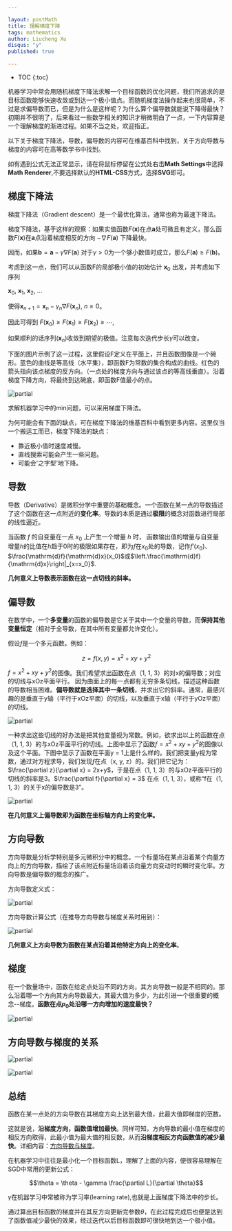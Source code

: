 ```yaml
---

layout: postMath
title: 理解梯度下降
tags: mathematics
author: Liucheng Xu
disqus: "y"
published: true

---
```


* TOC
{:toc}

机器学习中常会用随机梯度下降法求解一个目标函数的优化问题，我们所追求的是目标函数能够快速收敛或到达一个极小值点。而随机梯度法操作起来也很简单，不过是求偏导数而已，但是为什么是这样呢？为什么算个偏导数就能说下降得最快？初期并不很明了，后来看过一些数学相关的知识才稍微明白了一点，一下内容算是一个理解梯度的渐进过程。如果不当之处，欢迎指正。

以下关于梯度下降法，导数，偏导数的内容可在维基百科中找到，关于方向导数与梯度的内容可在高等数学书中找到。

如有遇到公式无法正常显示，请在将鼠标停留在公式处右击**Math Settings**中选择**Math Renderer**,不要选择默认的**HTML-CSS**方式，选择**SVG**即可。

## 梯度下降法

梯度下降法（Gradient descent）是一个最优化算法，通常也称为最速下降法。

梯度下降法，基于这样的观察：如果实值函数$F(\mathbf{x})$在点$\mathbf{a}$处可微且有定义，那么函数$F(\mathbf{x})$在$\mathbf{a}$点沿着梯度相反的方向 $-\nabla F(\mathbf{a})$ 下降最快。

因而，如果$\mathbf{b}=\mathbf{a}-\gamma\nabla F(\mathbf{a})$
对于$\gamma>0$为一个够小数值时成立，那么$F(\mathbf{a})\geq F(\mathbf{b})$。

考虑到这一点，我们可以从函数F的局部极小值的初始估计 $\mathbf{x}_0$ 出发，并考虑如下序列 

$\mathbf{x}_0$, $\mathbf{x}_1$, $\mathbf{x}_2$, $\dots$

使得$\mathbf{x}_{n+1}=\mathbf{x}_n-\gamma_n \nabla F(\mathbf{x}_n)$,$\ n \ge 0$。

因此可得到
$F(\mathbf{x}_0)\ge F(\mathbf{x}_1)\ge F(\mathbf{x}_2)\ge \cdots$,

如果顺利的话序列$(\mathbf{x}_n)$收敛到期望的极值。注意每次迭代步长$\gamma$可以改变。

下面的图片示例了这一过程，这里假设F定义在平面上，并且函数图像是一个碗形。蓝色的曲线是等高线（水平集），即函数F为常数的集合构成的曲线。红色的箭头指向该点梯度的反方向。（一点处的梯度方向与通过该点的等高线垂直）。沿着梯度下降方向，将最终到达碗底，即函数F值最小的点。

![partial](/images/blog/2016/04-15/gd4.png)

求解机器学习中的min问题，可以采用梯度下降法。

为何可能会有下面的缺点，可在梯度下降法的维基百科中看到更多内容。这里仅当一个搬运工而已，梯度下降法的缺点：

- 靠近极小值时速度减慢。
- 直线搜索可能会产生一些问题。
- 可能会'之字型'地下降。


## 导数

导数（Derivative）是微积分学中重要的基础概念。一个函数在某一点的导数描述了这个函数在这一点附近的**变化率**。导数的本质是通过**极限**的概念对函数进行局部的线性逼近。



当函数 $f$ 的自变量在一点 $x_0$ 上产生一个增量 $h$ 时， 
函数输出值的增量与自变量增量$h$的比值在$h$趋于$0$时的极限如果存在，即为$f$在$x_0$处的导数，记作$f'(x_0)$、$\frac{\mathrm{d}f}{\mathrm{d}x}(x_0)$或$\left.\frac{\mathrm{d}f}{\mathrm{d}x}\right|_{x=x_0}$.

**几何意义上导数表示函数在这一点切线的斜率。**

## 偏导数

在数学中，一个**多变量**的函数的偏导数是它关于其中一个变量的导数，而**保持其他变量恒定**（相对于全导数，在其中所有变量都允许变化）。

假设$ƒ$是一个多元函数。例如：

 $$z = f(x, y) = x^2 + xy + y^2$$

$f = x^2 + xy + y^2$的图像。我们希望求出函数在点（1, 1, 3）的对x的偏导数；对应的切线与xOz平面平行。
因为曲面上的每一点都有无穷多条切线，描述这种函数的导数相当困难。**偏导数就是选择其中一条切线**，并求出它的斜率。通常，最感兴趣的是垂直于y轴（平行于xOz平面）的切线，以及垂直于x轴（平行于yOz平面）的切线。

![partial](/images/blog/2016/04-15/partial.png)

一种求出这些切线的好办法是把其他变量视为常数。例如，欲求出以上的函数在点（1, 1, 3）的与xOz平面平行的切线。上图中显示了函数$f = x^2 + xy + y^2$的图像以及这个平面。下图中显示了函数在平面y = 1上是什么样的。我们把变量y视为常数，通过对方程求导，我们发现$ƒ$在点（x, y, z）的。我们把它记为：
$\frac{\partial z}{\partial x} = 2x+y$，于是在点（1, 1, 3）的与xOz平面平行的切线的斜率是3。$\frac{\partial f}{\partial x} = 3$ 在点（1, 1, 3），或称“f在（1, 1, 3）的关于x的偏导数是3”。

![partial](/images/blog/2016/04-15/y=1.png)

**在几何意义上偏导数即为函数在坐标轴方向上的变化率。**

## 方向导数

方向导数是分析学特别是多元微积分中的概念。一个标量场在某点沿着某个向量方向上的方向导数，描绘了该点附近标量场沿着该向量方向变动时的瞬时变化率。方向导数是偏导数的概念的推广。

方向导数定义式：

![partial](/images/blog/2016/04-15/zh.png)

方向导数计算公式（在推导方向导数与梯度关系时用到）：

![partial](/images/blog/2016/04-15/gd5.png)

**几何意义上方向导数为函数在某点沿着其他特定方向上的变化率**。

## 梯度

在一个数量场中，函数在给定点处沿不同的方向，其方向导数一般是不相同的。那么沿着哪一个方向其方向导数最大，其最大值为多少，为此引进一个很重要的概念--梯度。**函数在点$p_0$处沿哪一方向增加的速度最快？**

![partial](/images/blog/2016/04-15/gd.png)

## 方向导数与梯度的关系

![partial](/images/blog/2016/04-15/gd2.png)

![partial](/images/blog/2016/04-15/gd3.png)

## 总结

函数在某一点处的方向导数在其梯度方向上达到最大值，此最大值即梯度的范数。

这就是说，**沿梯度方向，函数值增加最快**。同样可知，方向导数的最小值在梯度的相反方向取得，此最小值为最大值的相反数，从而**沿梯度相反方向函数值的减少最快**。详细内容：[方向导数与梯度](http://math.fudan.edu.cn/gdsx/KEJIAN/%E6%96%B9%E5%90%91%E5%AF%BC%E6%95%B0%E5%92%8C%E6%A2%AF%E5%BA%A6.pdf)。

在机器学习中往往是最小化一个目标函数L，理解了上面的内容，便很容易理解在SGD中常用的更新公式：

$$\theta = \theta - \gamma \frac{\partial L}{\partial \theta}$$

$\gamma$在机器学习中常被称为学习率(learning rate),也就是上面梯度下降法中的步长。

通过算出目标函数的梯度并在其反方向更新完参数$\theta$，在此过程完成后也便是达到了函数值减少最快的效果，经过迭代以后目标函数即可很快地到达一个极小值。
